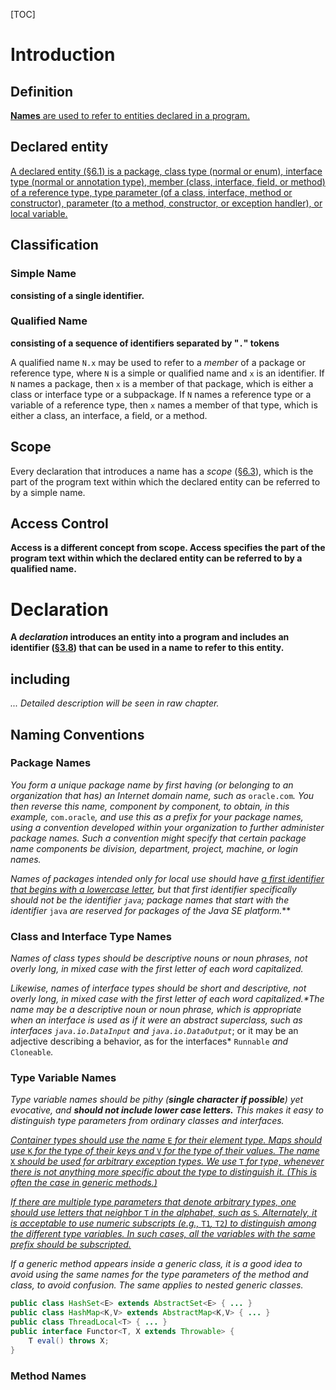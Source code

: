 [TOC]

# Introduction
## Definition

<u>**Names** are used to refer to entities declared in a program.</u>

## Declared entity

<u>A declared entity ([§6.1](https://docs.oracle.com/javase/specs/jls/se8/html/jls-6.html#jls-6.1)) is a package, class type (normal or enum), interface type (normal or annotation type), member (class, interface, field, or method) of a reference type, type parameter (of a class, interface, method or constructor), parameter (to a method, constructor, or exception handler), or local variable.</u>

## Classification

### Simple Name

**consisting of a single identifier.**

### Qualified Name

**consisting of a sequence of identifiers separated by "`.`" tokens** 

A qualified name `N.x` may be used to refer to a *member* of a package or reference type, where `N` is a simple or qualified name and `x` is an identifier. If `N` names a package, then `x` is a member of that package, which is either a class or interface type or a subpackage. If `N` names a reference type or a variable of a reference type, then `x` names a member of that type, which is either a class, an interface, a field, or a method.

## Scope

Every declaration that introduces a name has a *scope* ([§6.3](https://docs.oracle.com/javase/specs/jls/se8/html/jls-6.html#jls-6.3)), which is the part of the program text within which the declared entity can be referred to by a simple name.

## Access Control

**Access is a different concept from scope. Access specifies the part of the program text within which the declared entity can be referred to by a qualified name.**

# Declaration

**A *declaration* introduces an entity into a program and includes an identifier ([§3.8](https://docs.oracle.com/javase/specs/jls/se8/html/jls-3.html#jls-3.8)) that can be used in a name to refer to this entity.**

## including

*... Detailed description will be seen in raw chapter.*

## Naming Conventions

### Package Names

*You form a unique package name by first having (or belonging to an organization that has) an Internet domain name, such as* `oracle.com`*. You then reverse this name, component by component, to obtain, in this example,* `com.oracle`*, and use this as a prefix for your package names, using a convention developed within your organization to further administer package names. Such a convention might specify that certain package name components be division, department, project, machine, or login names.*

***Names of packages intended only for local use should have <u>a first identifier that begins with a lowercase letter</u>, but that first identifier specifically should not be the identifier* `java`*; package names that start with the identifier* `java` *are reserved for packages of the Java SE platform.***

### Class and Interface Type Names

*Names of class types should be descriptive nouns or noun phrases, not overly long, in mixed case with the first letter of each word capitalized.*

*Likewise, names of interface types should be short and descriptive, not overly long, in mixed case with the first letter of each word capitalized.**The name may be a descriptive noun or noun phrase, which is appropriate when an interface is used as if it were an abstract superclass, such as interfaces* `java.io.DataInput` *and* `java.io.DataOutput`*; or it may be an adjective describing a behavior, as for the interfaces* `Runnable` *and* `Cloneable`*.*

### Type Variable Names

*Type variable names should be pithy (**single character if possible**) yet evocative, and **should not include lower case letters.** This makes it easy to distinguish type parameters from ordinary classes and interfaces.*

<u>*Container types should use the name* `E` *for their element type. Maps should use* `K` *for the type of their keys and* `V` *for the type of their values. The name* `X` *should be used for arbitrary exception types. We use* `T` *for type, whenever there is not anything more specific about the type to distinguish it. (This is often the case in generic methods.)*</u>

<u>*If there are multiple type parameters that denote arbitrary types, one should use letters that neighbor* `T` *in the alphabet, such as* `S`*. Alternately, it is acceptable to use numeric subscripts (e.g.,* `T1`*,* `T2`*) to distinguish among the different type variables. In such cases, all the variables with the same prefix should be subscripted.*</u>

*If a generic method appears inside a generic class, it is a good idea to avoid using the same names for the type parameters of the method and class, to avoid confusion. The same applies to nested generic classes.*

```java
public class HashSet<E> extends AbstractSet<E> { ... }
public class HashMap<K,V> extends AbstractMap<K,V> { ... }
public class ThreadLocal<T> { ... }
public interface Functor<T, X extends Throwable> {
    T eval() throws X;
}
```

### Method Names

